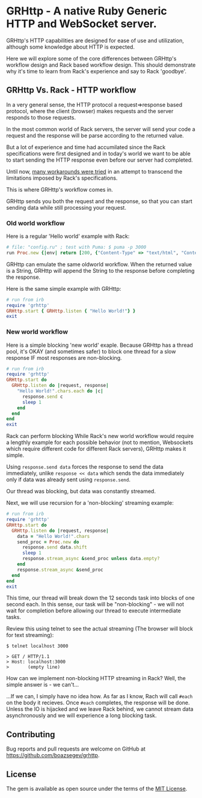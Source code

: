 # GRHttp - A native Ruby Generic HTTP and WebSocket server.

GRHttp's HTTP capabilities are designed for ease of use and utilization, although some knowledge about HTTP is expected.

Here we will explore some of the core differences between GRHttp's workflow design and Rack based workflow design. This should demonstrate why it's time to learn from Rack's experience and say to Rack 'goodbye'.

## GRHttp Vs. Rack - HTTP workflow

In a very general sense, the HTTP protocol a request=>response based protocol, where the client (browser) makes requests and the server responds to those requests.

In the most common world of Rack servers, the server will send your code a request and the response will be parse according to the returned value.

But a lot of experience and time had accumilated since the Rack specifications were first designed and in today's world we want to be able to start sending the HTTP response even before our server had completed.

Until now, [many workarounds were tried](http://blog.plataformatec.com.br/2012/06/why-your-web-framework-should-not-adopt-rack-api/) in an attempt to transcend the limitations imposed by Rack's specifications.

This is where GRHttp's workflow comes in.

GRHttp sends you both the request and the response, so that you can start sending data while still processing your request.

### Old world workflow

Here is a regular 'Hello world' example with Rack:

```ruby
# file: "config.ru" ; test with Puma: $ puma -p 3000
run Proc.new {|env| return [200, {"Content-Type" => "text/html", "Content_Length: 12"}, ["Hello World!"]] }
```

GRHttp can emulate the same oldworld workflow. When the returned value is a String, GRHttp will append the String to the response before completing the response.

Here is the same simple example with GRHttp:

```ruby
# run from irb
require 'grhttp'
GRHttp.start { GRHttp.listen { "Hello World!"} }
exit
```
### New world workflow

Here is a simple blocking 'new world' exaple. Because GRHttp has a thread pool, it's OKAY (and sometimes safer) to block one thread for a slow response IF most responses are non-blocking.

```ruby
# run from irb
require 'grhttp'
GRHttp.start do
  GRHttp.listen do |request, response|
    "Hello World!".chars.each do |c|
      response.send c
      sleep 1
    end
  end
end
exit
```


Rack can perform blocking While Rack's new world workflow would require a lengthly example for each possible behavior (not to mention, Websockets which require different code for different Rack servers), GRHttp makes it simple.


Using `response.send data` forces the response to send the data immediately, unlike `response << data` which sends the data immediately only if data was already sent using `response.send`.

Our thread was blocking, but data was constantly streamed.

Next, we will use recursion for a 'non-blocking' streaming example:

```ruby
# run from irb
require 'grhttp'
GRHttp.start do
  GRHttp.listen do |request, response|
    data = "Hello World!".chars
    send_proc = Proc.new do
      response.send data.shift
      sleep 1
      response.stream_async &send_proc unless data.empty?
    end
    response.stream_async &send_proc
  end
end
exit
```

This time, our thread will break down the 12 seconds task into blocks of one second each. In this sense, our task will be "non-blocking" - we will not wait for completion before allowing our thread to execute intermediate tasks.

Review this using telnet to see the actual streaming (The browser will block for text streaming):

    $ telnet localhost 3000

    > GET / HTTP/1.1
    > Host: localhost:3000
    >       (empty line)

How can we implement non-blocking HTTP streaming in Rack? Well, the simple answer is - we can't...

...If we can, I simply have no idea how. As far as I know, Rach will call `#each` on the body it recieves. Once `#each` completes, the response will be done. Unless the IO is hijacked and we leave Rack behind, we cannot stream data asynchronously and we will experience a long blocking task.


## Contributing

Bug reports and pull requests are welcome on GitHub at https://github.com/boazsegev/grhttp.


## License

The gem is available as open source under the terms of the [MIT License](http://opensource.org/licenses/MIT).

